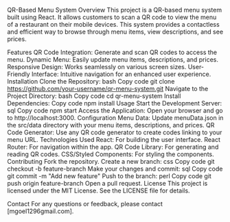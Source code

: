 QR-Based Menu System
Overview
This project is a QR-based menu system built using React. It allows customers to scan a QR code to view the menu of a restaurant on their mobile devices. This system provides a contactless and efficient way to browse through menu items, view descriptions, and see prices.

Features
QR Code Integration: Generate and scan QR codes to access the menu.
Dynamic Menu: Easily update menu items, descriptions, and prices.
Responsive Design: Works seamlessly on various screen sizes.
User-Friendly Interface: Intuitive navigation for an enhanced user experience.
Installation
Clone the Repository:
bash
Copy code
git clone https://github.com/your-username/qr-menu-system.git
Navigate to the Project Directory:
bash
Copy code
cd qr-menu-system
Install Dependencies:
Copy code
npm install
Usage
Start the Development Server:
sql
Copy code
npm start
Access the Application:
Open your browser and go to http://localhost:3000.
Configuration
Menu Data: Update menuData.json in the src/data directory with your menu items, descriptions, and prices.
QR Code Generator: Use any QR code generator to create codes linking to your menu URL.
Technologies Used
React: For building the user interface.
React Router: For navigation within the app.
QR Code Library: For generating and reading QR codes.
CSS/Styled Components: For styling the components.
Contributing
Fork the repository.
Create a new branch:
css
Copy code
git checkout -b feature-branch
Make your changes and commit:
sql
Copy code
git commit -m "Add new feature"
Push to the branch:
perl
Copy code
git push origin feature-branch
Open a pull request.
License
This project is licensed under the MIT License. See the LICENSE file for details.

Contact
For any questions or feedback, please contact [mgoel1296gmail.com].
